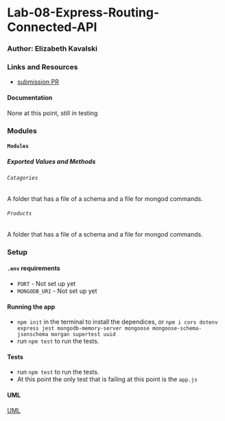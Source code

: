 # Lab-08-Express-Routing-Connected-API
### Author: Elizabeth Kavalski

### Links and Resources
* [submission PR](https://github.com/liz-kavalski-401-advanced-javascript/lab-08-Express-Routing-Connected-API/pull/1)

#### Documentation
None at this point, still in testing

### Modules
#### `Modules`
##### Exported Values and Methods

###### `Catagories`
A folder that has a file of a schema and a file for mongod commands. 

###### `Products`
A folder that has a file of a schema and a file for mongod commands.

### Setup
#### `.env` requirements
* `PORT` - Not set up yet
* `MONGODB_URI` - Not set up yet

#### Running the app
* `npm init` in the terminal to install the dependices, or `npm i cors dotenv express jest mongodb-memory-server mongoose mongoose-schema-jsonschema morgan supertest uuid `
* run `npm test` to run the tests.
  
#### Tests
* run `npm test` to run the tests.
* At this point the only test that is failing at this point is the `app.js`

#### UML
[UML](https://github.com/liz-kavalski-401-advanced-javascript/pictures/blob/master/images/lab%208.jpg)

